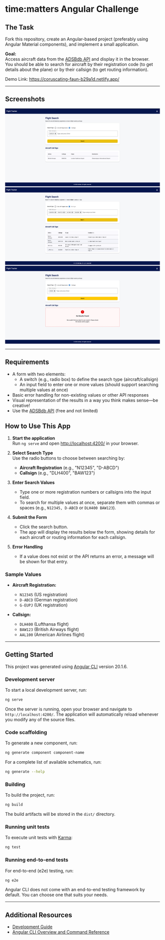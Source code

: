 # time:matters Angular Challenge

## The Task

Fork this repository, create an Angular-based project (preferably using Angular Material components), and implement a small application.

**Goal:**  
Access aircraft data from the [ADSBdb API](https://www.adsbdb.com/) and display it in the browser.  
You should be able to search for aircraft by their registration code (to get details about the plane) or by their callsign (to get routing information).

Demo Link: https://coruscating-faun-b29a1d.netlify.app/

---

## Screenshots

![Search Form](./src/assets/screenshots/1.png)
![Search Results](./src/assets/screenshots/2.png)
![Error Page](./src/assets/screenshots/3.png)

---

## Requirements

- A form with two elements:
  - A switch (e.g., radio box) to define the search type (aircraft/callsign)
  - An input field to enter one or more values (should support searching multiple values at once)
- Basic error handling for non-existing values or other API responses
- Visual representation of the results in a way you think makes sense—be creative!
- Use the [ADSBdb API](https://www.adsbdb.com/) (free and not limited)

## How to Use This App

1. **Start the application**  
   Run `ng serve` and open [http://localhost:4200/](http://localhost:4200/) in your browser.

2. **Select Search Type**  
   Use the radio buttons to choose between searching by:
   - **Aircraft Registration** (e.g., "N12345", "D-ABCD")
   - **Callsign** (e.g., "DLH400", "BAW123")

3. **Enter Search Values**  
   - Type one or more registration numbers or callsigns into the input field.
   - To search for multiple values at once, separate them with commas or spaces (e.g., `N12345, D-ABCD` or `DLH400 BAW123`).

4. **Submit the Form**  
   - Click the search button.
   - The app will display the results below the form, showing details for each aircraft or routing information for each callsign.

5. **Error Handling**  
   - If a value does not exist or the API returns an error, a message will be shown for that entry.

### Sample Values

- **Aircraft Registration:**  
  - `N12345` (US registration)  
  - `D-ABCD` (German registration)  
  - `G-EUPJ` (UK registration)

- **Callsign:**  
  - `DLH400` (Lufthansa flight)  
  - `BAW123` (British Airways flight)  
  - `AAL100` (American Airlines flight)

---

## Getting Started

This project was generated using [Angular CLI](https://github.com/angular/angular-cli) version 20.1.6.

### Development server

To start a local development server, run:

```bash
ng serve
```

Once the server is running, open your browser and navigate to `http://localhost:4200/`. The application will automatically reload whenever you modify any of the source files.

### Code scaffolding

To generate a new component, run:

```bash
ng generate component component-name
```

For a complete list of available schematics, run:

```bash
ng generate --help
```

### Building

To build the project, run:

```bash
ng build
```

The build artifacts will be stored in the `dist/` directory.

### Running unit tests

To execute unit tests with [Karma](https://karma-runner.github.io):

```bash
ng test
```

### Running end-to-end tests

For end-to-end (e2e) testing, run:

```bash
ng e2e
```

Angular CLI does not come with an end-to-end testing framework by default. You can choose one that suits your needs.

---

## Additional Resources


- [Development Guide](./DEVELOPMENT.md)
- [Angular CLI Overview and Command Reference](https://angular.dev/tools/cli)

